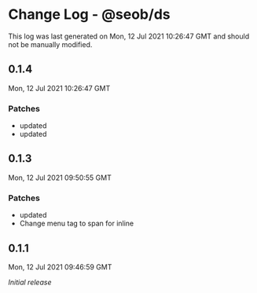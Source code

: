# Change Log - @seob/ds

This log was last generated on Mon, 12 Jul 2021 10:26:47 GMT and should not be manually modified.

## 0.1.4
Mon, 12 Jul 2021 10:26:47 GMT

### Patches

- updated
- updated

## 0.1.3
Mon, 12 Jul 2021 09:50:55 GMT

### Patches

- updated
- Change menu tag to span for inline

## 0.1.1
Mon, 12 Jul 2021 09:46:59 GMT

_Initial release_

